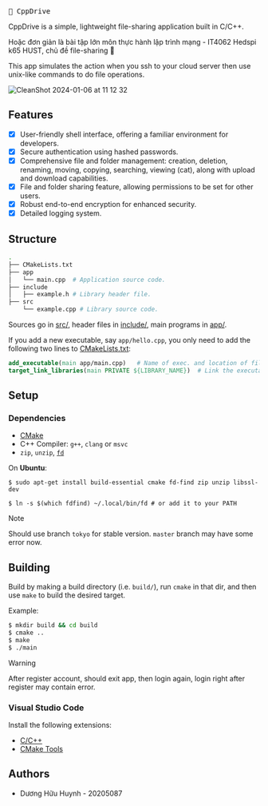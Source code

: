 <kbd>🌸 CppDrive</kbd>

CppDrive is a simple, lightweight file-sharing application built in C/C++.

Hoặc đơn giản là bài tập lớn môn thực hành lập trình mạng - IT4062 Hedspi k65 HUST, chủ đề file-sharing 🥴

This app simulates the action when you ssh to your cloud server then use unix-like commands to do file operations.

![CleanShot 2024-01-06 at 11 12 32](https://github.com/betty2310/cppdrive/assets/75170473/c8125f3e-a6f8-4ef7-a1a9-0e1f5fb30d3e)


## Features


 - [x] User-friendly shell interface, offering a familiar environment for developers.
  - [x] Secure authentication using hashed passwords.
  - [x] Comprehensive file and folder management: creation, deletion, renaming, moving, copying, searching, viewing (cat), along with upload and download capabilities.
  - [x] File and folder sharing feature, allowing permissions to be set for other users.
  - [x] Robust end-to-end encryption for enhanced security.
  - [x] Detailed logging system.

## Structure
``` bash
.
├── CMakeLists.txt
├── app
│   └── main.cpp  # Application source code.    
├── include
│   ├── example.h # Library header file.
├── src
    └── example.cpp # Library source code.

```

Sources go in [src/](src/), header files in [include/](include/), main programs in [app/](app).

If you add a new executable, say `app/hello.cpp`, you only need to add the following two lines to [CMakeLists.txt](CMakeLists.txt):

```cmake
add_executable(main app/main.cpp)   # Name of exec. and location of file.
target_link_libraries(main PRIVATE ${LIBRARY_NAME})  # Link the executable to lib built from src/*.cpp (if it uses it).
```

## Setup
### Dependencies
+ [CMake](https://cmake.org/)
+ C++ Compiler: `g++`, `clang` or `msvc`
+ `zip`, `unzip`, [`fd`](https://github.com/sharkdp/fd)


On **Ubuntu**:
```
$ sudo apt-get install build-essential cmake fd-find zip unzip libssl-dev

$ ln -s $(which fdfind) ~/.local/bin/fd # or add it to your PATH
```

> [!NOTE]  
> Should use branch `tokyo` for stable version. `master` branch may have some error now.


## Building

Build by making a build directory (i.e. `build/`), run `cmake` in that dir, and then use `make` to build the desired target.

Example:

```bash
$ mkdir build && cd build
$ cmake ..
$ make
$ ./main
```

> [!WARNING]  
> After register account, should exit app, then login again, login right after register may contain error.

### Visual Studio Code
Install the following extensions:
- [C/C++](https://marketplace.visualstudio.com/items?itemName=ms-vscode.cpptools)
- [CMake Tools](https://marketplace.visualstudio.com/items?itemName=ms-vscode.cmake-tools)


## Authors
+ Dương Hữu Huynh - 20205087
